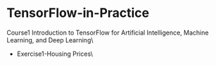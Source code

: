 # TensorFlow-in-Practice
Course1 Introduction to TensorFlow for Artificial Intelligence, Machine Learning, and Deep Learning\
- Exercise1-Housing Prices\
  
